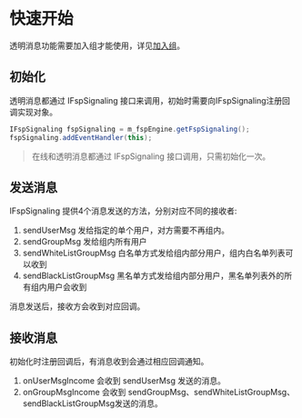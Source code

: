# 快速开始

透明消息功能需要加入组才能使用，详见[加入组](../platform/prepare_android.md)。

## 初始化

透明消息都通过 IFspSignaling 接口来调用，初始时需要向IFspSignaling注册回调实现对象。

```java
IFspSignaling fspSignaling = m_fspEngine.getFspSignaling();
fspSignaling.addEventHandler(this);
```

> 在线和透明消息都通过 IFspSignaling 接口调用，只需初始化一次。

## 发送消息

IFspSignaling 提供4个消息发送的方法，分别对应不同的接收者:

1. sendUserMsg 发给指定的单个用户，对方需要不再组内。
2. sendGroupMsg 发给组内所有用户
3. sendWhiteListGroupMsg 白名单方式发给组内部分用户，组内白名单列表可以收到
4. sendBlackListGroupMsg 黑名单方式发给组内部分用户，黑名单列表外的所有组内用户会收到

消息发送后，接收方会收到对应回调。

## 接收消息

初始化时注册回调后，有消息收到会通过相应回调通知。

1. onUserMsgIncome 会收到 sendUserMsg 发送的消息。
2. onGroupMsgIncome 会收到 sendGroupMsg、sendWhiteListGroupMsg、sendBlackListGroupMsg发送的消息。

